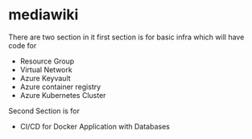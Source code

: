 # mediawiki
There are two section in it first section is for basic infra which will have code for 
 - Resource Group
 - Virtual Network
 - Azure Keyvault
 - Azure container registry
 - Azure Kubernetes Cluster

Second Section is for 
 - CI/CD for Docker Application with Databases
